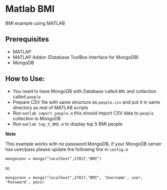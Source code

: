 
# Matlab BMI
BMI example using MATLAB

## Prerequisites
- MATLAP
- MATLAP Addon (Database ToolBox Interface for MongoDB)
- MongoDB
## How to Use:

 - You need to have MongoDB with Database called `BMI` and collection called `people`
 - Prepare CSV file with same structure as `people.csv` and put it in same directory as rest of MATLAB scripts
 - Run `matlab import_people.m` this should import CSV data to `people` collection in MongoDB
 - Run `matlab top_5_BMI.m` to display top 5 BMI people 


**Note**
 
  This example works with no password MongoDB, if your MongoDB server has user/pass please update the following line in `config.m`

    mongoconn = mongo("localhost",27017,"BMI")
to 

    mongoconn = mongo("localhost",27017,"BMI", 'Username', user, 'Password', pass)

